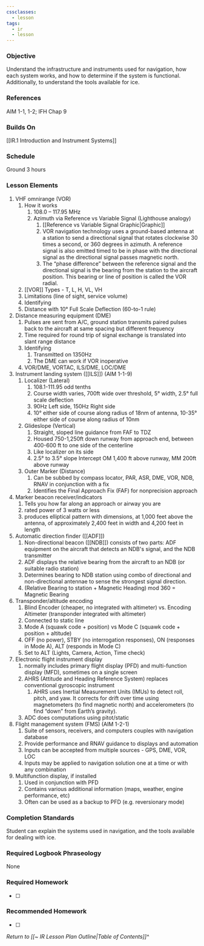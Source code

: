 ```yaml
---
cssclasses:
  - lesson
tags:
  - ir
  - lesson
---
```

### Objective
Understand the infrastructure and instruments used for navigation, how each system works, and how to determine if the system is functional. Additionally, to understand the tools available for ice.

### References
AIM 1-1, 1-2; IFH Chap 9 

### Builds On
[[IR.1 Introduction and Instrument Systems]]

### Schedule
Ground 3 hours

### Lesson Elements
1. VHF omnirange (VOR)
	1. How it works
		1. 108.0 – 117.95 MHz
		2. Azimuth via Reference vs Variable Signal (Lighthouse analogy)
			1. [[Reference vs Variable Signal Graphic|Graphic]]
			2. VOR navigation technology uses a ground-based antenna at a station to send a directional signal that rotates clockwise 30 times a second, or 360 degrees in azimuth. A reference signal is also emitted timed to be in phase with the directional signal as the directional signal passes magnetic north. 
			3. The “phase difference” between the reference signal and the directional signal is the bearing from the station to the aircraft position. This bearing or line of position is called the VOR radial.
	3. [[VOR]] Types - T, L, H, VL, VH
	4. Limitations (line of sight, service volume)
	5. Identifying
	6. Distance with 10° Full Scale Deflection (60-to-1 rule)
2. Distance measuring equipment (DME)
	1. Pulses are sent from A/C, ground station transmits paired pulses back to the aircraft at same spacing but different frequency
	2. Time required for round trip of signal exchange is translated into slant range distance
	3. Identifying
		1. Transmitted on 1350Hz
		2. The DME can work if VOR inoperative
	4. VOR/DME, VORTAC, ILS/DME, LOC/DME
3. Instrument landing system ([[ILS]]) (AIM 1-1-9)
	1. Localizer  (Lateral)
		1. 108.1-111.95 odd tenths
		2. Course width varies, 700ft wide over threshold, 5° width, 2.5° full scale deflection
		3. 90Hz Left side, 150Hz Right side
		4. 10° either side of course along radius of 18nm of antenna, 10-35° either side of course along radius of 10nm
	2. Glideslope  (Vertical)
		1. Straight, sloped line guidance from FAF to TDZ
		2. Housed 750-1,250ft down runway from approach end, between 400-600 ft to one side of the centerline
		3. Like localizer on its side
		4. 2.5° to 3.5° slope Intercept OM 1,400 ft above runway, MM 200ft above runway
	3. Outer Marker (Distance)
		1. Can be subbed by compass locator, PAR, ASR, DME, VOR, NDB, RNAV in conjunction with a fix
		2. Identifies the Final Approach Fix (FAF) for nonprecision approach
4. Marker beacon receiver/indicators
	1. Tells you how far along an approach or airway you are
	2. rated power of 3 watts or less 
	3. produces elliptical pattern with dimensions, at 1,000 feet above the antenna, of approximately 2,400 feet in width and 4,200 feet in length
5. Automatic direction finder ([[ADF]])
	1. Non-directional beacon ([[NDB]]) consists of two parts: ADF equipment on the aircraft that detects an NDB's signal, and the NDB transmitter
	2. ADF displays the relative bearing from the aircraft to an NDB (or suitable radio station)
	3. Determines bearing to NDB station using combo of directional and non-directional antennae to sense the strongest signal direction.
	4. (Relative Bearing to station + Magnetic Heading) mod 360 = Magnetic Bearing
6. Transponder/altitude encoding
	1. Blind Encoder (cheaper, no integrated with altimeter) vs. Encoding Altimeter (transponder integrated with altimeter)
	2. Connected to static line
	3. Mode A (squawk code + position) vs Mode C (squawk code + position + altitude)
	4. OFF (no power), STBY (no interrogation responses), ON (responses in Mode A), ALT (responds in Mode C)
	5. Set to ALT (Lights, Camera, Action, Time check)
7. Electronic flight instrument display
	1. normally includes primary flight display (PFD) and multi-function display (MFD), sometimes on a single screen
	2. AHRS (Attitude and Heading Reference System) replaces conventional gyroscopic instrument
		1. AHRS uses Inertial Measurement Units (IMUs) to detect roll, pitch, and yaw. It corrects for drift over time using magnetometers (to find magnetic north) and accelerometers (to find “down” from Earth’s gravity).
	3. ADC does computations using pitot/static
8. Flight management system (FMS) (AIM 1-2-1)
	1. Suite of sensors, receivers, and computers couples with navigation database
	2. Provide performance and RNAV guidance to displays and automation
	3. Inputs can be accepted from multiple sources - GPS, DME, VOR, LOC
	4. Inputs may be applied to navigation solution one at a time or with any combination
9. Multifunction display, if installed
	1. Used in conjunction with PFD
	2. Contains various additional information (maps, weather, engine performance, etc)
	3. Often can be used as a backup to PFD (e.g. reversionary mode)


### Completion Standards
Student can explain the systems used in navigation, and the tools available for dealing with ice. 

### Required Logbook Phraseology
None

### Required Homework
- [ ] 

### Recommended Homework
- [ ] 

*Return to [[~ IR Lesson Plan Outline|Table of Contents]]^*